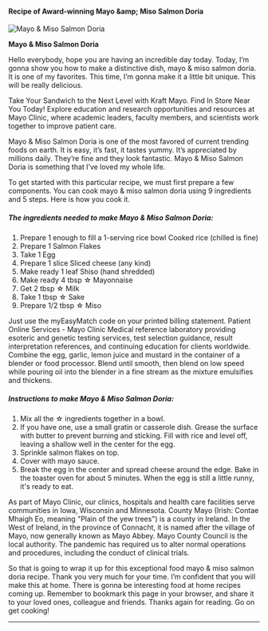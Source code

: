             

#### Recipe of Award-winning Mayo &amp;amp; Miso Salmon Doria

![Mayo &amp; Miso Salmon Doria](https://img-global.cpcdn.com/recipes/5695155829997568/751x532cq70/mayo-miso-salmon-doria-recipe-main-photo.jpg)

**Mayo &amp; Miso Salmon Doria**

Hello everybody, hope you are having an incredible day today. Today, I’m gonna show you how to make a distinctive dish, mayo & miso salmon doria. It is one of my favorites. This time, I’m gonna make it a little bit unique. This will be really delicious.

Take Your Sandwich to the Next Level with Kraft Mayo. Find In Store Near You Today! Explore education and research opportunities and resources at Mayo Clinic, where academic leaders, faculty members, and scientists work together to improve patient care.

Mayo & Miso Salmon Doria is one of the most favored of current trending foods on earth. It is easy, it’s fast, it tastes yummy. It’s appreciated by millions daily. They’re fine and they look fantastic. Mayo & Miso Salmon Doria is something that I’ve loved my whole life.

To get started with this particular recipe, we must first prepare a few components. You can cook mayo & miso salmon doria using 9 ingredients and 5 steps. Here is how you cook it.

##### The ingredients needed to make Mayo & Miso Salmon Doria:

1.  Prepare 1 enough to fill a 1-serving rice bowl Cooked rice (chilled is fine)
2.  Prepare 1 Salmon Flakes
3.  Take 1 Egg
4.  Prepare 1 slice Sliced cheese (any kind)
5.  Make ready 1 leaf Shiso (hand shredded)
6.  Make ready 4 tbsp ☆ Mayonnaise
7.  Get 2 tbsp ☆ Milk
8.  Take 1 tbsp ☆ Sake
9.  Prepare 1/2 tbsp ☆ Miso

Just use the myEasyMatch code on your printed billing statement. Patient Online Services - Mayo Clinic Medical reference laboratory providing esoteric and genetic testing services, test selection guidance, result interpretation references, and continuing education for clients worldwide. Combine the egg, garlic, lemon juice and mustard in the container of a blender or food processor. Blend until smooth, then blend on low speed while pouring oil into the blender in a fine stream as the mixture emulsifies and thickens.

##### Instructions to make Mayo & Miso Salmon Doria:

1.  Mix all the ☆ ingredients together in a bowl.
2.  If you have one, use a small gratin or casserole dish. Grease the surface with butter to prevent burning and sticking. Fill with rice and level off, leaving a shallow well in the center for the egg.
3.  Sprinkle salmon flakes on top.
4.  Cover with mayo sauce.
5.  Break the egg in the center and spread cheese around the edge. Bake in the toaster oven for about 5 minutes. When the egg is still a little runny, it's ready to eat.

As part of Mayo Clinic, our clinics, hospitals and health care facilities serve communities in Iowa, Wisconsin and Minnesota. County Mayo (Irish: Contae Mhaigh Eo, meaning "Plain of the yew trees") is a county in Ireland. In the West of Ireland, in the province of Connacht, it is named after the village of Mayo, now generally known as Mayo Abbey. Mayo County Council is the local authority. The pandemic has required us to alter normal operations and procedures, including the conduct of clinical trials.

So that is going to wrap it up for this exceptional food mayo & miso salmon doria recipe. Thank you very much for your time. I’m confident that you will make this at home. There is gonna be interesting food at home recipes coming up. Remember to bookmark this page in your browser, and share it to your loved ones, colleague and friends. Thanks again for reading. Go on get cooking!

* * *